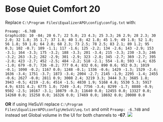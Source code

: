 # Bose Quiet Comfort 20
Replace `C:\Program Files\EqualizerAPO\config\config.txt` with:
```
Preamp: -6.7dB
GraphicEQ: 10 -84; 20 6.7; 22 5.0; 23 4.3; 25 3.3; 26 2.9; 28 2.3; 30 2.0; 32 1.8; 35 1.7; 37 1.8; 40 1.8; 42 1.8; 45 1.9; 49 1.8; 52 1.8; 56 1.8; 59 1.8; 64 2.0; 68 2.3; 73 2.5; 78 2.5; 83 2.1; 89 1.2; 95 0.3; 102 -0.7; 109 -1.1; 117 -1.6; 125 -2.2; 134 -2.6; 143 -2.9; 153 -3.1; 164 -3.3; 175 -3.2; 188 -3.3; 201 -3.4; 215 -3.3; 230 -3.3; 246 -3.2; 263 -3.2; 282 -2.9; 301 -2.9; 323 -2.8; 345 -2.7; 369 -2.7; 395 -2.8; 423 -2.7; 452 -2.5; 484 -2.2; 518 -2.1; 554 -1.8; 593 -1.4; 635 -1.0; 679 -0.7; 726 -0.2; 777 0.4; 832 0.6; 890 0.6; 952 0.3; 1019 -0.1; 1090 -0.2; 1167 0.0; 1248 -0.1; 1336 -0.6; 1429 -1.3; 1529 -2.4; 1636 -3.4; 1751 -3.7; 1873 -3.4; 2004 -2.7; 2145 -1.9; 2295 -1.4; 2455 -0.6; 2627 -0.0; 2811 0.9; 3008 2.4; 3219 3.3; 3444 3.3; 3685 1.8; 3943 -0.5; 4219 -2.6; 4514 -1.5; 4830 1.9; 5168 4.8; 5530 5.3; 5917 4.9; 6331 4.2; 6775 1.0; 7249 -3.4; 7756 -3.4; 8299 -1.7; 8880 -0.9; 9502 -2.5; 10167 -3.1; 10879 -0.3; 11640 0.0; 12455 0.0; 13327 0.0; 14260 0.0; 15258 0.0; 16326 0.0; 17469 0.0; 18692 0.0; 20000 0.0
```
**OR** if using HeSuVi replace `C:\Program Files\EqualizerAPO\config\HeSuVi\eq.txt` and omit `Preamp: -6.7dB` and instead set Global volume in the UI for both channels to **-67**.
![](https://raw.githubusercontent.com/jaakkopasanen/AutoEq/master/results/Sonoma%20Model%20One/innerfidelity/onear/Bose%20Quiet%20Comfort%2020/Bose%20Quiet%20Comfort%2020.png)